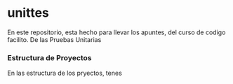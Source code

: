 # unittes
En este repositorio, esta hecho para llevar los apuntes, del curso de codigo facilito. De las Pruebas Unitarias

### Estructura de Proyectos
En las estructura de los pryectos, tenes